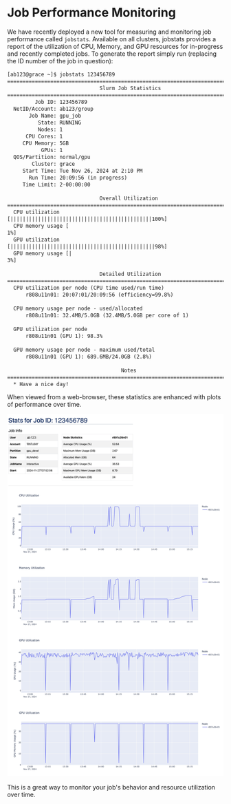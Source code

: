 # Job Performance Monitoring

We have recently deployed a new tool for measuring and monitoring job performance called `jobstats`. 
Available on all clusters, jobstats provides a report of the utilization of CPU, Memory, and GPU resources for in-progress and recently completed jobs. 
To generate the report simply run (replacing the ID number of the job in question):

```
[ab123@grace ~]$ jobstats 123456789
================================================================================
                              Slurm Job Statistics
================================================================================
         Job ID: 123456789
  NetID/Account: ab123/group
       Job Name: gpu_job
          State: RUNNING
          Nodes: 1
      CPU Cores: 1
     CPU Memory: 5GB
           GPUs: 1
  QOS/Partition: normal/gpu
        Cluster: grace
     Start Time: Tue Nov 26, 2024 at 2:10 PM
       Run Time: 20:09:56 (in progress)
     Time Limit: 2-00:00:00

                              Overall Utilization
================================================================================
  CPU utilization  [||||||||||||||||||||||||||||||||||||||||||||||100%]
  CPU memory usage [                                                1%]
  GPU utilization  [|||||||||||||||||||||||||||||||||||||||||||||||98%]
  GPU memory usage [|                                               3%]

                              Detailed Utilization
================================================================================
  CPU utilization per node (CPU time used/run time)
      r808u11n01: 20:07:01/20:09:56 (efficiency=99.8%)

  CPU memory usage per node - used/allocated
      r808u11n01: 32.4MB/5.0GB (32.4MB/5.0GB per core of 1)

  GPU utilization per node
      r808u11n01 (GPU 1): 98.3%

  GPU memory usage per node - maximum used/total
      r808u11n01 (GPU 1): 689.6MB/24.0GB (2.8%)

                                     Notes
================================================================================
  * Have a nice day!
```

When viewed from a web-browser, these statistics are enhanced with plots of performance over time.

![jobstats web](/img/ood_jobstats.jpg)

This is a great way to monitor your job's behavior and resource utilization over time. 
